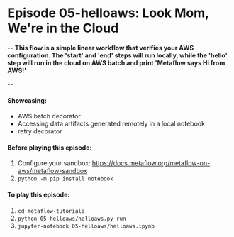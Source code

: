 # Episode 05-helloaws: Look Mom, We're in the Cloud
--
**This flow is a simple linear workflow that verifies your AWS
configuration. The 'start' and 'end' steps will run locally, while the 'hello'
step will run in the cloud on AWS batch and print 'Metaflow says Hi from AWS!'**

--

#### Showcasing:
- AWS batch decorator
- Accessing data artifacts generated remotely in a local notebook
- retry decorator

#### Before playing this episode:
1. Configure your sandbox: https://docs.metaflow.org/metaflow-on-aws/metaflow-sandbox
2. ```python -m pip install notebook```

#### To play this episode:
1. ```cd metaflow-tutorials```
2. ```python 05-helloaws/helloaws.py run```
3. ```jupyter-notebook 05-helloaws/helloaws.ipynb```